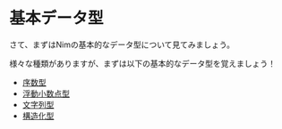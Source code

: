 # 基本データ型

さて、まずはNimの基本的なデータ型について見てみましょう。

様々な種類がありますが、まずは以下の基本的なデータ型を覚えましょう！

* [序数型](/chapter3-1.html)
* [浮動小数点型](/chapter3-2.html)
* [文字列型](/chapter3-3.html)
* [構造化型](/chapter3-4.html)